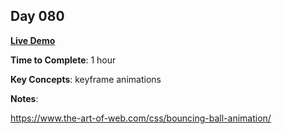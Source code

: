 ## Day 080

**<a href="https://css100.aniqa.dev#day-081">Live Demo</a>**

**Time to Complete**: 1 hour

**Key Concepts**: keyframe animations

**Notes**:

https://www.the-art-of-web.com/css/bouncing-ball-animation/
